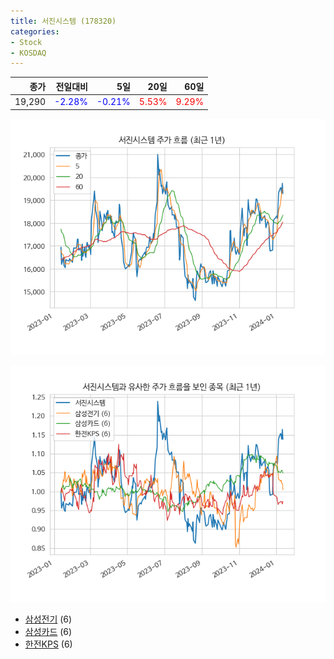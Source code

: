```yaml
---
title: 서진시스템 (178320)
categories:
- Stock
- KOSDAQ
---
```


|종가|전일대비|5일|20일|60일|
|---:|-------:|--:|---:|---:|
|19,290|<span style="color: blue">-2.28%</span>|<span style="color: blue">-0.21%</span>|<span style="color: red">5.53%</span>|<span style="color: red">9.29%</span>|


<!-- more -->

![178320](/assets/images/stock/178320.png)

![178320](/assets/images/stock/178320_sim.png)

- [삼성전기](/009150/) (6)
- [삼성카드](/029780/) (6)
- [한전KPS](//051600/) (6)